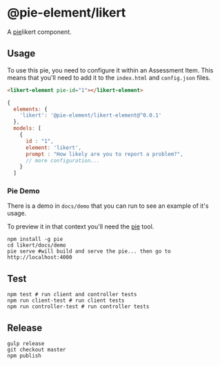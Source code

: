 # @pie-element/likert

A [pie][pie]likert component.

## Usage

To use this pie, you need to configure it within an Assessment Item. This means that you'll need to add it to the `index.html` and `config.json` files.

```html
<likert-element pie-id="1"></likert-element>
```

```javascript
{
  elements: {
    'likert': '@pie-element/likert-element@^0.0.1'
  },
  models: [
    {
      id : "1",
      element: 'likert',
      prompt : "How likely are you to report a problem?",
      // more configuration...
    }
  ]
```

### Pie Demo

There is a demo in `docs/demo` that you can run to see an example of it's usage.

To preview it in that context you'll need the [pie][pie] tool.

```shell
npm install -g pie
cd likert/docs/demo
pie serve #will build and serve the pie... then go to http://localhost:4000
```

## Test

```shell
npm test # run client and controller tests
npm run client-test # run client tests
npm run controller-test # run controller tests
```

## Release

```shell
gulp release
git checkout master
npm publish
```

[pie]: http://npmjs.org/package/pie
